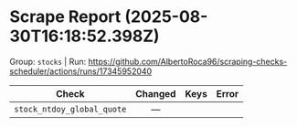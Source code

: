 # Scrape Report (2025-08-30T16:18:52.398Z)

Group: `stocks`  |  Run: https://github.com/AlbertoRoca96/scraping-checks-scheduler/actions/runs/17345952040

| Check | Changed | Keys | Error |
|---|:---:|:--|:--|
| `stock_ntdoy_global_quote` | — |  |  |
